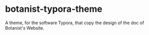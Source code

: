 # botanist-typora-theme
A theme, for the software Typora, that copy the design of the doc of Botanist's Website.
